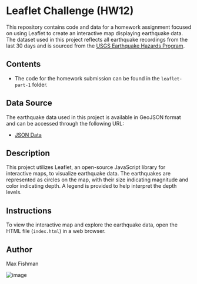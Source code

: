 # Leaflet Challenge (HW12)

This repository contains code and data for a homework assignment focused on using Leaflet to create an interactive map displaying earthquake data. The dataset used in this project reflects all earthquake recordings from the last 30 days and is sourced from the [USGS Earthquake Hazards Program](https://earthquake.usgs.gov/earthquakes/feed/v1.0/geojson.php).

## Contents

- The code for the homework submission can be found in the `leaflet-part-1` folder.

## Data Source

The earthquake data used in this project is available in GeoJSON format and can be accessed through the following URL:
- [JSON Data](https://earthquake.usgs.gov/earthquakes/feed/v1.0/summary/all_month.geojson)

## Description

This project utilizes Leaflet, an open-source JavaScript library for interactive maps, to visualize earthquake data. The earthquakes are represented as circles on the map, with their size indicating magnitude and color indicating depth. A legend is provided to help interpret the depth levels.

## Instructions

To view the interactive map and explore the earthquake data, open the HTML file (`index.html`) in a web browser.

## Author

Max Fishman

![image](https://github.com/TechMax14/leaflet-challenge/assets/11029446/fe84bb05-1805-47a8-802f-47cebafe42b1)
